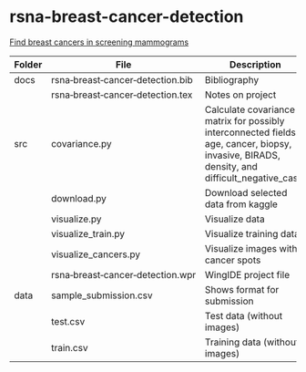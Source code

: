 # rsna-breast-cancer-detection
[Find breast cancers in screening mammograms](https://www.kaggle.com/competitions/rsna-breast-cancer-detection/leaderboard)

Folder|File|Description
------|---------------------------------|--------------------------------
docs|rsna&#8209;breast&#8209;cancer&#8209;detection.bib|Bibliography
&nbsp;|rsna&#8209;breast&#8209;cancer&#8209;detection.tex|Notes on project
src|covariance.py|Calculate covariance matrix for possibly interconnected fields: age, cancer, biopsy, invasive, BIRADS, density, and difficult_negative_case.
&nbsp;|download.py|Download selected data from kaggle
&nbsp;|visualize.py|Visualize data
&nbsp;|visualize_train.py|Visualize training data
&nbsp;|visualize_cancers.py|Visualize images with cancer spots
&nbsp;|rsna&#8209;breast&#8209;cancer&#8209;detection.wpr|WingIDE project file
data|sample_submission.csv|Shows format for submission
&nbsp;|test.csv|Test data (without images)
&nbsp;|train.csv|Training data (without images)
